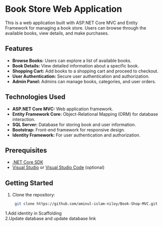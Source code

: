 # Book Store Web Application

This is a web application built with ASP.NET Core MVC and Entity Framework for managing a book store. Users can browse through the available books, view details, and make purchases.

## Features

- **Browse Books:** Users can explore a list of available books.
- **Book Details:** View detailed information about a specific book.
- **Shopping Cart:** Add books to a shopping cart and proceed to checkout.
- **User Authentication:** Secure user authentication and authorization.
- **Admin Panel:** Admins can manage books, categories, and user orders.

## Technologies Used

- **ASP.NET Core MVC:** Web application framework.
- **Entity Framework Core:** Object-Relational Mapping (ORM) for database interaction.
- **SQL Server:** Database for storing book and user information.
- **Bootstrap:** Front-end framework for responsive design.
- **Identity Framework:** For user authentication and authorization.

## Prerequisites

- [.NET Core SDK](https://dotnet.microsoft.com/download)
- [Visual Studio](https://visualstudio.microsoft.com/) or [Visual Studio Code](https://code.visualstudio.com/) (optional)

## Getting Started

1. Clone the repository:

   ```bash
    git clone https://github.com/aminul-islam-niloy/Book-Shop-MVC.git
   ```

1.Add identity in Scaffolding <br>
2.Update database and update database link
